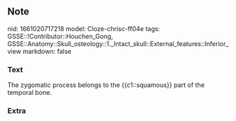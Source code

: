 ## Note
nid: 1661020717218
model: Cloze-chrisc-ff04e
tags: GSSE::!Contributor::Houchen_Gong, GSSE::Anatomy::Skull_osteology::1._Intact_skull::External_features::Inferior_view
markdown: false

### Text
The zygomatic process belongs to the {{c1::squamous}} part of the temporal bone.

### Extra

